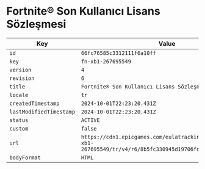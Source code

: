 # Fortnite® Son Kullanıcı Lisans Sözleşmesi

| Key | Value |
| --- | ----- |
| `id` | `66fc76585c3312111f6a10ff` |
| `key` | `fn-xb1-267695549` |
| `version` | `4` |
| `revision` | `6` |
| `title` | `Fortnite® Son Kullanıcı Lisans Sözleşmesi` |
| `locale` | `tr` |
| `createdTimestamp` | `2024-10-01T22:23:20.431Z` |
| `lastModifiedTimestamp` | `2024-10-01T22:23:20.431Z` |
| `status` | `ACTIVE` |
| `custom` | `false` |
| `url` | `https://cdn1.epicgames.com/eulatracking-download/fn-xb1-267695549/tr/v4/r6/8b5fc330945d19706fd987a9aedd4cbd.pdf` |
| `bodyFormat` | `HTML` |
